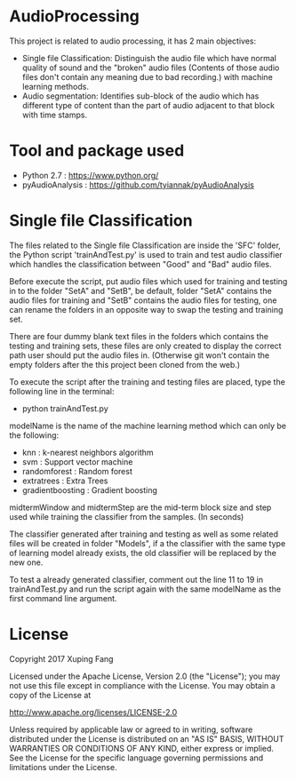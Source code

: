 # AudioProcessing

This project is related to audio processing, it has 2 main objectives:

- Single file Classification: Distinguish the audio file which have normal quality of sound and the "broken" audio files (Contents of those audio files don't contain any meaning due to bad recording.) with machine learning methods.
- Audio segmentation: Identifies sub-block of the audio which has different type of content than the part of audio adjacent to that block with time stamps.

# Tool and package used

- Python 2.7 : https://www.python.org/
- pyAudioAnalysis : https://github.com/tyiannak/pyAudioAnalysis

# Single file Classification

The files related to the Single file Classification are inside the 'SFC' folder, the Python script 'trainAndTest.py' is used to train and test audio classifier which handles the classification between "Good" and "Bad" audio files.

Before execute the script, put audio files which used for training and testing in to the folder "SetA" and "SetB", be default, folder "SetA" contains the audio files for training and "SetB" contains the audio files for testing, one can rename the folders in an opposite way to swap the testing and training set.

There are four dummy blank text files in the folders which contains the testing and training sets, these files are only created to display the correct path user should put the audio files in. (Otherwise git won't contain the empty folders after the this project been cloned from the web.)

To execute the script after the training and testing files are placed, type the following line in the terminal:

- python trainAndTest.py <modelName> <midtermWindow> <midtermStep>

modelName is the name of the machine learning method which can only be the following:

- knn : k-nearest neighbors algorithm
- svm : Support vector machine
- randomforest : Random forest
- extratrees : Extra Trees
- gradientboosting : Gradient boosting

midtermWindow and midtermStep are the mid-term block size and step used while training the classifier from the samples. (In seconds)

The classifier generated after training and testing as well as some related files will be created in folder "Models", if a the classifier with the same type of learning model already exists, the old classifier will be replaced by the new one.

To test a already generated classifier, comment out the line 11 to 19 in trainAndTest.py and run the script again with the same modelName as the first command line argument.

# License

Copyright 2017 Xuping Fang

Licensed under the Apache License, Version 2.0 (the "License"); you may not use this file except in compliance with the License. You may obtain a copy of the License at

http://www.apache.org/licenses/LICENSE-2.0

Unless required by applicable law or agreed to in writing, software distributed under the License is distributed on an "AS IS" BASIS, WITHOUT WARRANTIES OR CONDITIONS OF ANY KIND, either express or implied. See the License for the specific language governing permissions and limitations under the License.

